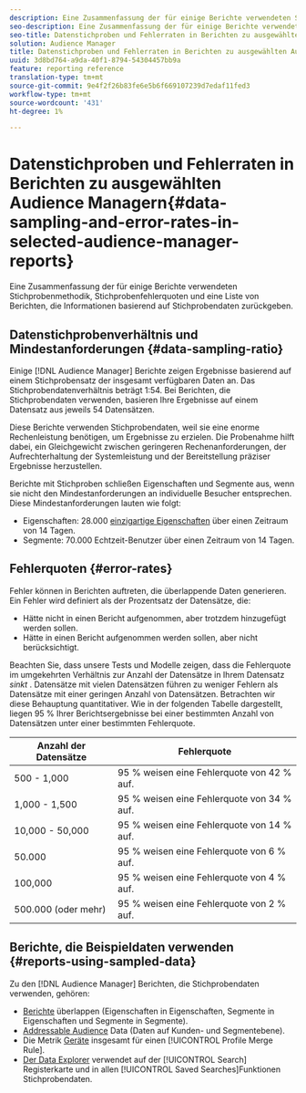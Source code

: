 ```yaml
---
description: Eine Zusammenfassung der für einige Berichte verwendeten Stichprobenmethodik, Stichprobenfehlerquoten und eine Liste von Berichten, die Informationen basierend auf Stichprobendaten zurückgeben.
seo-description: Eine Zusammenfassung der für einige Berichte verwendeten Stichprobenmethodik, Stichprobenfehlerquoten und eine Liste von Berichten, die Informationen basierend auf Stichprobendaten zurückgeben.
seo-title: Datenstichproben und Fehlerraten in Berichten zu ausgewählten Audience Managern
solution: Audience Manager
title: Datenstichproben und Fehlerraten in Berichten zu ausgewählten Audience Managern
uuid: 3d8bd764-a9da-40f1-8794-54304457bb9a
feature: reporting reference
translation-type: tm+mt
source-git-commit: 9e4f2f26b83fe6e5b6f669107239d7edaf11fed3
workflow-type: tm+mt
source-wordcount: '431'
ht-degree: 1%

---
```



# Datenstichproben und Fehlerraten in Berichten zu ausgewählten Audience Managern{#data-sampling-and-error-rates-in-selected-audience-manager-reports}

Eine Zusammenfassung der für einige Berichte verwendeten Stichprobenmethodik, Stichprobenfehlerquoten und eine Liste von Berichten, die Informationen basierend auf Stichprobendaten zurückgeben.

## Datenstichprobenverhältnis und Mindestanforderungen {#data-sampling-ratio}

Einige [!DNL Audience Manager] Berichte zeigen Ergebnisse basierend auf einem Stichprobensatz der insgesamt verfügbaren Daten an. Das Stichprobendatenverhältnis beträgt 1:54. Bei Berichten, die Stichprobendaten verwenden, basieren Ihre Ergebnisse auf einem Datensatz aus jeweils 54 Datensätzen.

Diese Berichte verwenden Stichprobendaten, weil sie eine enorme Rechenleistung benötigen, um Ergebnisse zu erzielen. Die Probenahme hilft dabei, ein Gleichgewicht zwischen geringeren Rechenanforderungen, der Aufrechterhaltung der Systemleistung und der Bereitstellung präziser Ergebnisse herzustellen.

Berichte mit Stichproben schließen Eigenschaften und Segmente aus, wenn sie nicht den Mindestanforderungen an individuelle Besucher entsprechen. Diese Mindestanforderungen lauten wie folgt:

* Eigenschaften: 28.000 [einzigartige Eigenschaften](/help/using/features/traits/trait-and-segment-qualification-reference.md#unique-trait-realizations) über einen Zeitraum von 14 Tagen.
* Segmente: 70.000 Echtzeit-Benutzer über einen Zeitraum von 14 Tagen.

## Fehlerquoten {#error-rates}

Fehler können in Berichten auftreten, die überlappende Daten generieren. Ein Fehler wird definiert als der Prozentsatz der Datensätze, die:

* Hätte nicht in einen Bericht aufgenommen, aber trotzdem hinzugefügt werden sollen.
* Hätte in einen Bericht aufgenommen werden sollen, aber nicht berücksichtigt.

Beachten Sie, dass unsere Tests und Modelle zeigen, dass die Fehlerquote im umgekehrten Verhältnis zur Anzahl der Datensätze in Ihrem Datensatz *sinkt* . Datensätze mit vielen Datensätzen führen zu weniger Fehlern als Datensätze mit einer geringen Anzahl von Datensätzen. Betrachten wir diese Behauptung quantitativer. Wie in der folgenden Tabelle dargestellt, liegen 95 % Ihrer Berichtsergebnisse bei einer bestimmten Anzahl von Datensätzen unter einer bestimmten Fehlerquote.

| Anzahl der Datensätze | Fehlerquote |
|--- |--- |
| 500 - 1,000 | 95 % weisen eine Fehlerquote von 42 % auf. |
| 1,000 - 1,500 | 95 % weisen eine Fehlerquote von 34 % auf. |
| 10,000 - 50,000 | 95 % weisen eine Fehlerquote von 14 % auf. |
| 50.000 | 95 % weisen eine Fehlerquote von 6 % auf. |
| 100,000 | 95 % weisen eine Fehlerquote von 4 % auf. |
| 500.000 (oder mehr) | 95 % weisen eine Fehlerquote von 2 % auf. |

## Berichte, die Beispieldaten verwenden {#reports-using-sampled-data}

Zu den [!DNL Audience Manager] Berichten, die Stichprobendaten verwenden, gehören:

* [Berichte](../reporting/dynamic-reports/dynamic-reports.md#interactive-and-overlap-reports) überlappen (Eigenschaften in Eigenschaften, Segmente in Eigenschaften und Segmente in Segmente).
* [Addressable Audience](../features/addressable-audiences.md) Data (Daten auf Kunden- und Segmentebene).
* Die Metrik [Geräte](../features/profile-merge-rules/profile-link-metrics.md#merge-rule-metrics) insgesamt für einen [!UICONTROL Profile Merge Rule].
* [Der Data Explorer](../features/data-explorer/data-explorer-signals-search/data-explorer-search-pairs.md) verwendet auf der [!UICONTROL Search] Registerkarte und in allen [!UICONTROL Saved Searches]Funktionen Stichprobendaten.